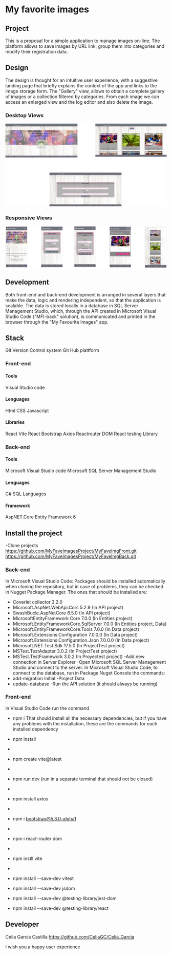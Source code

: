 <h1>My favorite images</h1>

<h2>Project</h2>

This is a proposal for a simple application to manage images on-line. The platform allows to save images by URL link, group them into categories and modify their registration data.

<h2>Design</h2>

The design is thought for an intuitive user experience, with a suggestive landing page that briefly explains the context of the app and links to the image storage form.
The "Gallery" view, allows to obtain a complete gallery of images or a collection filtered by categories.
From each image we can access an enlarged view and the log editor and also delete the image.

<h3>Desktop Views</h3>
 
![Group%202.png](https://github.com/MyFaveImagesProject/MyFaveImgFront/blob/main/src/assets/images/Group%202.png)

<h3>Responsive Views</h3>

![Group%201.png](https://github.com/MyFaveImagesProject/MyFaveImgFront/blob/main/src/assets/images/Group%201.png)
 

<h2>Development</h2>

Both front-end and back-end development is arranged in several layers that make the data, logic and rendering independent, so that the application is scalable.
The data is stored locally in a database in SQL Server Management Studio, which, through the API created in Microsoft Visual Studio Code ("MFI-back" solution), is communicated and printed in the browser through the "My Favourite Images" app.

<h2>Stack</h2>

Git Version Control system
Git Hub plattform

<h3>Front-end</h3>

<h4>Tools</h4>
Visual Studio code

<h4>Lenguages</h4>
Html
CSS
Javascript

<h4>Libraries</h4>
React Vite
React Bootstrap
Axios
Reactrouter DOM
React testing Library

<h3>Back-end</h3>

<h4>Tools</h4>
Microsoft Visual Studio code
Microsoft SQL Server Management Studio 

<h4>Lenguages</h4>
C#
SQL Languages

<h4>Framework</h4>
AspNET.Core Entity Framework 6

<h2>Install the project</h2>

-Clone projects
https://github.com/MyFaveImagesProject/MyFaveImgFront.git
https://github.com/MyFaveImagesProject/MyFaveImgBack.git

<h3>Back-end</h3>

In Microsoft Visual Studio Code:
Packages should be installed automatically when cloning the repository, but in case of problems, they can be checked in Nugget Package Manager. The ones that should be installed are:
- Coverlet collector 3.2.0
- Microsoft.AspNet.WebApi.Cors 5.2.9 (In API project)
- SwashBucle.AspNetCore 6.5.0 (In API project)
- MicrosoftEntityFramework Core 7.0.0 (In Entities project)
- Microsoft.EntityFrameworkCore.SqlServer 7.0.0 (In Entities project, Data)
- Microsoft.EntityFrameworkCore.Tools 7.0.0 (In Data project)
- Microsoft.Extensions.Configuration 7.0.0.0 (In Data project)
- Microsoft.Extensions.Configuration.Json 7.0.0.0 (In Data project)
- Microsoft.NET.Test.Sdk 17.5.0 (In ProjectTest project)
- MSTest.TestAdapter 3.0.2 (In ProjectTest project)
- MSTest.TestFramework 3.0.2 (In Proyectest project)
-Add new connection in Server Explorer
-Open Microsoft SQL Server Management Studio and connect to the server.
In Microsoft Visual Studio Code, to connect to the database, run in Package Nuget Console the commands:
- add-migration Initial -Project Data
- update-database
-Run the API solution (it should always be running)

<h3>Front-end</h3>

In Visual Studio Code run the command
- npm i
That should install all the necessary dependencies, but if you have any problems with the installation, these are the commands for each installed dependency
- npm install
-	
- npm create vite@latest
-	
- npm run dev (run in a separate terminal that should not be closed)
-	
- npm install axios
-	
- npm i bootstrap@5.3.0-alpha1
-	
- npm i react-router dom
-	
- npm instll vite
-	
- npm install --save-dev vitest

- npm install --save-dev jsdom 

- npm install --save-dev @testing-library/jest-dom

- npm install --save-dev @testing-library/react


<h2>Developer</h2>

Celia Garcia Castilla https://github.com/CeliaGC/Celia_Garcia

I wish you a happy user experience







